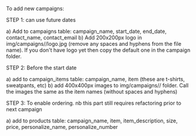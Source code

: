 To add new campaigns:

STEP 1: can use future dates

a) Add to campaigns table: campaign_name, start_date, end_date, contact_name, contact_email
b) Add 200x200px logo in img/campaigns/<campaign name>/logo.jpg (remove any spaces and hyphens from the file name). If you don't have logo yet then copy the default one in the campaign folder.

STEP 2: Before the start date

a) add to campaign_items table: campaign_name, item (these are t-shirts, sweatpants, etc)
b) add 400x400px images to img/campaigns/<campaign name>/ folder. Call the images the same as the item names (without spaces and hyphens)

STEP 3: To enable ordering. nb this part still requires refactoring prior to next campaign

a) add to products table: campaign_name, item, item_description, size, price, personalize_name, personalize_number 